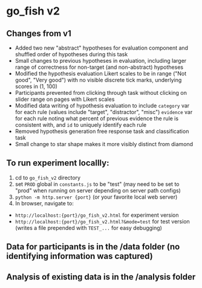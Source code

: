 # go_fish v2

## Changes from v1
- Added two new "abstract" hypotheses for evaluation component and shuffled order of hypotheses during this task
- Small changes to previous hypotheses in evaluation, including larger range of correctness for non-target (and non-abstract) hypotheses
- Modified the hypothesis evaluation Likert scales to be in range ("Not good", "Very good") with no visible discrete tick marks, underlying scores in (1, 100)
- Participants prevented from clicking through task without clicking on slider range on pages with Likert scales
- Modified data writing of hypothesis evaluation to include `category` var for each rule (values include "target", "distractor", "misc") `evidence` var for each rule noting what percent of previous evidence the rule is consistent with, and `id` to uniquely identify each rule
- Removed hypothesis generation free response task and classification task
- Small change to star shape makes it more visibly distinct from diamond


## To run experiment locallly:
1. cd to `go_fish_v2` directory
2. set `PROD` global in `constants.js` to be "test" (may need to be set to "prod" when running on server depending on server path configs)
3. `python -m http.server {port}` (or your favorite local web server)
4. In browser, navigate to:
- `http://localhost:{port}/go_fish_v2.html` for experiment version
- `http://localhost:{port}/go_fish_v2.html?&mode=test` for test version (writes a file prepended with `TEST_...` for easy debugging)

## Data for participants is in the /data folder (no identifying information was captured)


## Analysis of existing data is in the /analysis folder


